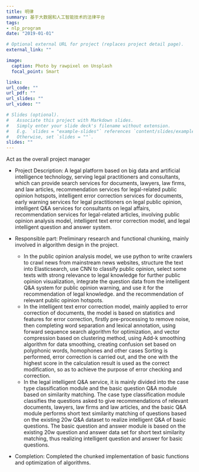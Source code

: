 ```yaml
---
title: 明律
summary: 基于大数据和人工智能技术的法律平台
tags:
- nlp_program
date: "2019-01-01"

# Optional external URL for project (replaces project detail page).
external_link: ""

image:
  caption: Photo by rawpixel on Unsplash
  focal_point: Smart

links:
url_code: ""
url_pdf: ""
url_slides: ""
url_video: ""

# Slides (optional).
#   Associate this project with Markdown slides.
#   Simply enter your slide deck's filename without extension.
#   E.g. `slides = "example-slides"` references `content/slides/example-slides.md`.
#   Otherwise, set `slides = ""`.
slides: ""
---
```

Act as the overall project manager

- Project Description: A legal platform based on big data and artificial intelligence technology, serving legal practitioners and consultants, which can provide search services for documents, lawyers, law firms, and law articles, recommendation services for legal-related public opinion hotspots, intelligent error correction services for documents, early warning services for legal practitioners on legal public opinion, intelligent Q&A services for consultants on legal affairs, recommendation services for legal-related articles, involving public opinion analysis model, intelligent text error correction model, and legal intelligent question and answer system.

- Responsible part: Preliminary research and functional chunking, mainly involved in algorithm design in the project.
  - In the public opinion analysis model, we use python to write crawlers to crawl news from mainstream news websites, structure the text into Elasticsearch, use CNN to classify public opinion, select some texts with strong relevance to legal knowledge for further public opinion visualization, integrate the question data from the intelligent Q&A system for public opinion warning, and use it for the recommendation of legal knowledge. and the recommendation of relevant public opinion hotspots.
  - In the intelligent text error correction model, mainly applied to error correction of documents, the model is based on statistics and features for error correction, firstly pre-processing to remove noise, then completing word separation and lexical annotation, using forward sequence search algorithm for optimization, and vector compression based on clustering method, using Add-k smoothing algorithm for data smoothing, creating confusion set based on polyphonic words, homophones and other cases Sorting is performed, error correction is carried out, and the one with the highest score in the calculation result is used as the correct modification, so as to achieve the purpose of error checking and correction.
  - In the legal intelligent Q&A service, it is mainly divided into the case type classification module and the basic question Q&A module based on similarity matching. The case type classification module classifies the questions asked to give recommendations of relevant documents, lawyers, law firms and law articles, and the basic Q&A module performs short text similarity matching of questions based on the existing 20w Q&A dataset to realize intelligent Q&A of basic questions. The basic question and answer module is based on the existing 20w question and answer data set for short text similarity matching, thus realizing intelligent question and answer for basic questions.

- Completion: Completed the chunked implementation of basic functions and optimization of algorithms.
